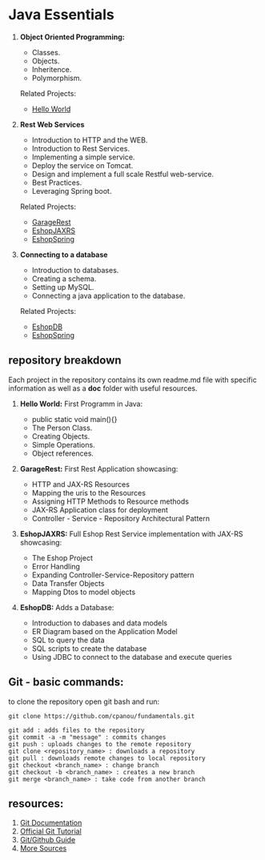 # Java Essentials

   1. **Object Oriented Programming:**
       - Classes.
       - Objects.
       - Inheritence.
       - Polymorphism.
    
       Related Projects:
       - [Hello World](https://github.com/cpanou/fundamentals/tree/master/Hello%20World)
       
    
   2. **Rest Web Services**
       - Introduction to HTTP and the WEB.
       - Introduction to Rest Services.
       - Implementing a simple service.
       - Deploy the service on Tomcat.
       - Design and implement a full scale Restful web-service.
       - Best Practices.
       - Leveraging Spring boot.

       Related Projects:
       - [GarageRest](https://github.com/cpanou/fundamentals/GarageRest)
       - [EshopJAXRS](https://github.com/cpanou/fundamentals/EshopJAXRS)
       - [EshopSpring](https://github.com/cpanou/fundamentals/EshopSpring)

   
   3. **Connecting to a database**
       - Introduction to databases.
       - Creating a schema.
       - Setting up MySQL.
       - Connecting a java application to the database.

       Related Projects:
       - [EshopDB](https://github.com/cpanou/fundamentals/EshopJAXRS)
       - [EshopSpring](https://github.com/cpanou/fundamentals/EshopSpring)

## repository breakdown

Each project in the repository contains its own readme.md file with specific information as well as a **doc** folder with useful resources.
   
   1. **Hello World:**
       First Programm in Java:
       - public static void main(){}
       - The Person Class.
       - Creating Objects.
       - Simple Operations.
       - Object references.

   2. **GarageRest:**
       First Rest Application showcasing:
       - HTTP and JAX-RS Resources
       - Mapping the uris to the Resources
       - Assigning HTTP Methods to Resource methods
       - JAX-RS Application class for deployment
       - Controller - Service - Repository Architectural Pattern
        

   3. **EshopJAXRS:**
       Full Eshop Rest Service implementation with JAX-RS showcasing:
       - The Eshop Project
       - Error Handling
       - Expanding Controller-Service-Repository pattern
       - Data Transfer Objects
       - Mapping Dtos to model objects
        

   4. **EshopDB:**
       Adds a Database:
       - Introduction to dabases and data models
       - ER Diagram based on the Application Model
       - SQL to query the data
       - SQL scripts to create the database
       - Using JDBC to connect to the database and execute queries


    
## Git - basic commands:
    
to clone the repository open git bash and run:
```
git clone https://github.com/cpanou/fundamentals.git
```
    git add : adds files to the repository
    git commit -a -m "message" : commits changes
    git push : uploads changes to the remote repository
    git clone <repository_name> : downloads a repository
    git pull : downloads remote changes to local repository
    git checkout <branch_name> : change branch
    git checkout -b <branch_name> : creates a new branch
    git merge <branch_name> : take code from another branch
    
## resources: 

   1. [Git Documentation](https://git-scm.com/doc)
   2. [Official Git Tutorial](https://git-scm.com/docs/gittutorial)
   3. [Git/Github Guide](https://product.hubspot.com/blog/git-and-github-tutorial-for-beginners)
   4. [More Sources](https://try.github.io/)

